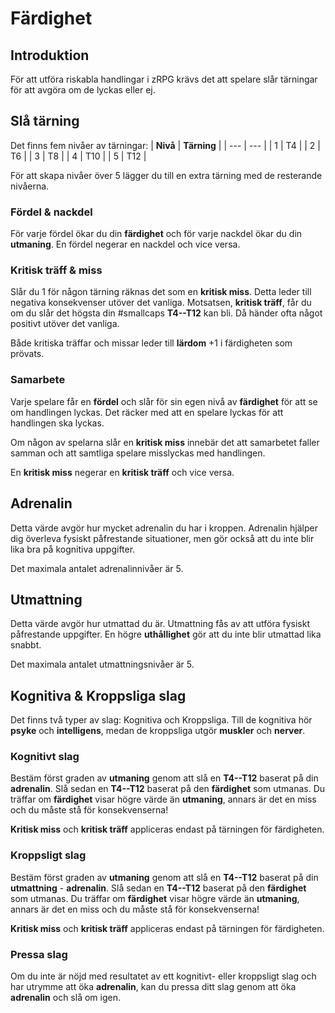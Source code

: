 # Färdighet
## Introduktion
För att utföra riskabla handlingar i zRPG krävs det att spelare slår tärningar för att avgöra om de lyckas eller ej.
## Slå tärning
Det finns fem nivåer av tärningar:
| **Nivå** | **Tärning** |
| --- | --- |
| 1 | T4 |
| 2 | T6 |
| 3 | T8 |
| 4 | T10 |
| 5 | T12 |

För att skapa nivåer över 5 lägger du till en extra tärning med de resterande nivåerna.

### Fördel & nackdel
För varje fördel ökar du din **färdighet** och för varje nackdel ökar du din **utmaning**. En fördel negerar en nackdel och vice versa.

### Kritisk träff & miss
Slår du 1 för någon tärning räknas det som en **kritisk miss**. Detta leder till negativa konsekvenser utöver det vanliga. Motsatsen, **kritisk träff**, får du om du slår det högsta din #smallcaps **T4--T12** kan bli. Då händer ofta något positivt utöver det vanliga.

Både kritiska träffar och missar leder till **lärdom** +1 i färdigheten som prövats.

### Samarbete
Varje spelare får en **fördel** och slår för sin egen nivå av **färdighet** för att se om handlingen lyckas. Det räcker med att en spelare lyckas för att handlingen ska lyckas.

Om någon av spelarna slår en **kritisk miss** innebär det att samarbetet faller samman och att samtliga spelare misslyckas med handlingen.

En **kritisk miss** negerar en **kritisk träff** och vice versa.

## Adrenalin
Detta värde avgör hur mycket adrenalin du har i kroppen. Adrenalin hjälper dig överleva fysiskt påfrestande situationer, men gör också att du inte blir lika bra på kognitiva uppgifter.

Det maximala antalet adrenalinnivåer är 5.

## Utmattning
Detta värde avgör hur utmattad du är. Utmattning fås av att utföra fysiskt påfrestande uppgifter. En högre **uthållighet** gör att du inte blir utmattad lika snabbt.

Det maximala antalet utmattningsnivåer är 5.

## Kognitiva & Kroppsliga slag
Det finns två typer av slag: Kognitiva och Kroppsliga. Till de kognitiva hör **psyke** och **intelligens**, medan de kroppsliga utgör **muskler** och **nerver**.

### Kognitivt slag
Bestäm först graden av **utmaning** genom att slå en **T4--T12** baserat på din **adrenalin**. Slå sedan en **T4--T12** baserat på den **färdighet** som utmanas. Du träffar om **färdighet** visar högre värde än **utmaning**, annars är det en miss och du måste stå för konsekvenserna!

**Kritisk miss** och **kritisk träff** appliceras endast på tärningen för färdigheten.

### Kroppsligt slag
Bestäm först graden av **utmaning** genom att slå en **T4--T12** baserat på din **utmattning** - **adrenalin**. Slå sedan en **T4--T12** baserat på den **färdighet** som utmanas. Du träffar om **färdighet** visar högre värde än **utmaning**, annars är det en miss och du måste stå för konsekvenserna!

**Kritisk miss** och **kritisk träff** appliceras endast på tärningen för färdigheten.

### Pressa slag
Om du inte är nöjd med resultatet av ett kognitivt- eller kroppsligt slag och har utrymme att öka **adrenalin**, kan du pressa ditt slag genom att öka **adrenalin** och slå om igen.